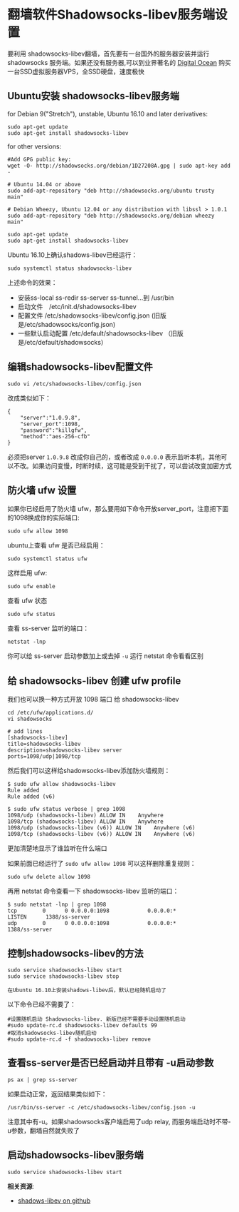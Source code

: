 翻墙软件Shadowsocks-libev服务端设置
===============================

要利用 shadowsocks-libev翻墙，首先要有一台国外的服务器安装并运行shadowsocks 服务端。如果还没有服务器,可以到业界著名的 [Digital Ocean](https://m.do.co/c/89497bd485e0) 购买一台SSD虚拟服务器VPS，全SSD硬盘，速度极快

Ubuntu安装 shadowsocks-libev服务端
--------

for Debian 9("Stretch"), unstable, Ubuntu 16.10 and later derivatives:

    sudo apt-get update
    sudo apt-get install shadowsocks-libev

for other versions:

    #Add GPG public key:
    wget -O- http://shadowsocks.org/debian/1D27208A.gpg | sudo apt-key add -

    # Ubuntu 14.04 or above
    sudo add-apt-repository "deb http://shadowsocks.org/ubuntu trusty main"

    # Debian Wheezy, Ubuntu 12.04 or any distribution with libssl > 1.0.1
    sudo add-apt-repository "deb http://shadowsocks.org/debian wheezy main"

    sudo apt-get update
    sudo apt-get install shadowsocks-libev

Ubuntu 16.10上确认shadows-libev已经运行：

    sudo systemctl status shadowsocks-libev

上述命令的效果：

- 安装ss-local ss-redir ss-server ss-tunnel...到 /usr/bin
- 启动文件　/etc/init.d/shadowsocks-libev
- 配置文件 /etc/shadowsocks-libev/config.json (旧版是/etc/shadowsocks/config.json)
- 一些默认启动配置 /etc/default/shadowsocks-libev （旧版是/etc/default/shadowsocks）

编辑shadowsocks-libev配置文件
--------

    sudo vi /etc/shadowsocks-libev/config.json

改成类似如下：

    {
        "server":"1.0.9.8",
        "server_port":1098,
        "password":"killgfw",
        "method":"aes-256-cfb"
    }

必须把server `1.0.9.8` 改成你自己的，或者改成 `0.0.0.0` 表示监听本机，其他可以不改。如果访问变慢，时断时续，这可能是受到干扰了，可以尝试改变加密方式

防火墙 ufw 设置
--------

如果你已经启用了防火墙 ufw，那么要用如下命令开放server_port，注意把下面的1098换成你的实际端口:

    sudo ufw allow 1098

ubuntu上查看 ufw 是否已经启用：

    sudo systemctl status ufw

这样启用 ufw:

    sudo ufw enable

查看 ufw 状态

    sudo ufw status

查看 ss-server 监听的端口：

    netstat -lnp

你可以给 ss-server 启动参数加上或去掉 `-u` 运行 netstat 命令看看区别

给 shadowsocks-libev 创建 ufw profile
--------------

我们也可以换一种方式开放 1098 端口 给 shadowsocks-libev

    cd /etc/ufw/applications.d/
    vi shadowsocks

    # add lines
    [shadowsocks-libev]
    title=shadowsocks-libev
    description=shadowsocks-libev server
    ports=1098/udp|1098/tcp

然后我们可以这样给shadowsocks-libev添加防火墙规则：

    $ sudo ufw allow shadowsocks-libev
    Rule added
    Rule added (v6)

    $ sudo ufw status verbose | grep 1098
    1098/udp (shadowsocks-libev) ALLOW IN    Anywhere
    1098/tcp (shadowsocks-libev) ALLOW IN    Anywhere
    1098/udp (shadowsocks-libev (v6)) ALLOW IN    Anywhere (v6)
    1098/tcp (shadowsocks-libev (v6)) ALLOW IN    Anywhere (v6)

更加清楚地显示了谁监听在什么端口

如果前面已经运行了 `sudo ufw allow 1098` 可以这样删除重复规则：

    sudo ufw delete allow 1098

再用 netstat 命令查看一下 shadowsocks-libev 监听的端口：

    $ sudo netstat -lnp | grep 1098
    tcp        0      0 0.0.0.0:1098            0.0.0.0:*               LISTEN      1388/ss-server
    udp        0      0 0.0.0.0:1098            0.0.0.0:*                           1388/ss-server

控制shadowsocks-libev的方法
--------

    sudo service shadowsocks-libev start
    sudo service shadowsocks-libev stop

    在Ubuntu 16.10上安装shadows-libev后，默认已经随机启动了

以下命令已经不需要了：

    #设置随机启动 Shadowsocks-libev. 新版已经不需要手动设置随机启动
    #sudo update-rc.d shadowsocks-libev defaults 99
    #取消shadowsocks-libev随机启动
    #sudo update-rc.d -f shadowsocks-libev remove

查看ss-server是否已经启动并且带有 -u启动参数
--------

    ps ax | grep ss-server

如果启动正常，返回结果类似如下：

    /usr/bin/ss-server -c /etc/shadowsocks-libev/config.json -u

注意其中有-u。如果shadowsocks客户端启用了udp relay, 而服务端启动时不带-u参数，翻墙自然就失败了

启动shadowsocks-libev服务端
--------

    sudo service shadowsocks-libev start

**相关资源**:

- [shadows-libev on github](https://github.com/shadowsocks/shadowsocks-libev)
